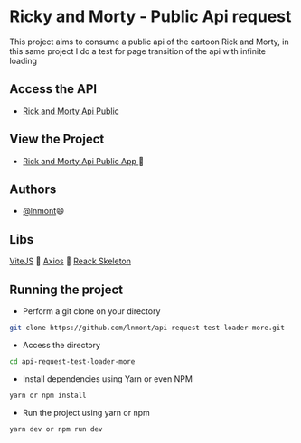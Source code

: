 # Ricky and Morty - Public Api request

This project aims to consume a public api of the cartoon Rick and Morty, in this same project I do a test for page transition of the api with infinite loading

## Access the API
- [Rick and Morty Api Public ](https://rickandmortyapi.com/documentation/)

## View the Project

- [Rick and Morty Api Public App ](https://api-ricky-and-morty-app.vercel.app/) 🥰

## Authors

- [@lnmont](https://www.github.com/lnmont)😄


## Libs

[ViteJS](https://vitejs.dev/) 🚀
[Axios](https://axios-http.com/ptbr/docs/intro) 🚀
[Reack Skeleton](https://skeletonreact.com/)


## Running the project

- Perform a git clone on your directory
```bash
git clone https://github.com/lnmont/api-request-test-loader-more.git
````
- Access the directory
```bash
cd api-request-test-loader-more
```
- Install dependencies using Yarn or even NPM
```bash
yarn or npm install
```
- Run the project using yarn or npm
```bash
yarn dev or npm run dev
```





